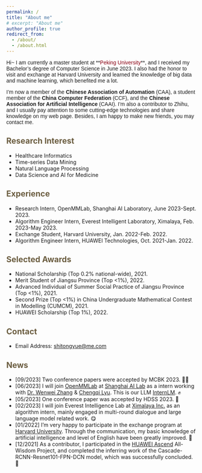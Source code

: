 ```yaml
---
permalink: /
title: "About me"
# excerpt: "About me"
author_profile: true
redirect_from: 
  - /about/
  - /about.html
---
```

<span style="font-family: 'Trebuchet MS', 'Lucida Sans Unicode', 'Lucida Grande', 'Lucida Sans', Arial, sans-serif;text-align:justify; text-justify:inter-ideograph;">
Hi~ I am currently a master student at **<font color="#8B0012">Peking University</font>**, and I received my Bachelor’s degree of Computer Science in June 2023. I also had the honor to visit and exchange at Harvard University and learned the knowledge of big data and machine learning, which benefited me a lot.</span><br/>

<span style="font-family: 'Trebuchet MS', 'Lucida Sans Unicode', 'Lucida Grande', 'Lucida Sans', Arial, sans-serif;text-align:justify; text-justify:inter-ideograph;">I’m now a member of the **Chinese Association of Automation** (CAA), a student member of the **China Computer Federation** (CCF), and the **Chinese Association for Artificial Intelligence** (CAAI). I’m also a contributor to Zhihu, and I usually pay attention to some cutting-edge technologies and share knowledge on my web page. Besides, I am happy to make new friends, you may contact me.</span>

<span style="color:#6b5d40">Research Interest</span>
----------
- Healthcare Informatics
- Time-series Data Mining
- Natural Language Processing
- Data Science and AI for Medicine

<span style="color:#6b5d40">Experience</span>
--------
- Research Intern, OpenMMLab, Shanghai AI Laboratory, June 2023-Sept. 2023.
- Algorithm Engineer Intern, Everest Intelligent Laboratory, Ximalaya, Feb. 2023-May 2023.
- Exchange Student, Harvard University, Jan. 2022-Feb. 2022.
- Algorithm Engineer Intern, HUAWEI Technologies, Oct. 2021-Jan. 2022.

<span style="color:#6b5d40">Selected Awards</span>
--------
- National Scholarship (Top 0.2% national-wide), 2021.
- Merit Student of Jiangsu Province (Top &lt;1%), 2022.
- Advanced Individual of Summer Social Practice of Jiangsu Province (Top &lt;1%), 2021.
- Second Prize (Top &lt;1%)  in China Undergraduate Mathematical Contest in Modelling (CUMCM), 2021.
- HUAWEI Scholarship (Top 1%), 2022.

<span style="color:#6b5d40">Contact</span>
--------
- Email Address: shitongyue@me.com

<span style="text-align:justify; text-justify:inter-ideograph;color:#6b5d40">News</span>
----------
- [09/2023] Two conference papers were accepted by MCBK 2023. 🎉🎉
- [06/2023] I will join [OpenMMLab](https://openmmlab.com/) at [Shanghai AI Lab](https://www.shlab.org.cn/) as a intern working with [Dr. Wenwei Zhang](http://zhangwenwei.cn/) & [Chengqi Lyu](https://scholar.google.com/citations?user=kV3WvXcAAAAJ&hl=zh-CN&oi=ao). This is our LLM [InternLM](https://internlm.intern-ai.org.cn/). ✊
- [05/2023] One conference paper was accepted by HDSS 2023. 🎉
- [02/2023] I will join Everest Intelligence Lab at [Ximalaya Inc.](https://www.ximalaya.com/) as an algorithm intern, mainly engaged in multi-round dialogue and large language model related work. 😋
- [01/2022] I’m very happy to participate in the exchange program at [Harvard University](https://www.harvard.edu/). Through the communication, my basic knowledge of artificial intelligence and level of English have been greatly improved. 🎉
- [12/2021] As a contributor, I participated in the [HUAWEI Ascend](https://www.hiascend.com/zh/) All-Wisdom Project, and completed the inferring work of the Cascade-RCNN-Resnet101-FPN-DCN model, which was successfully concluded. 💪